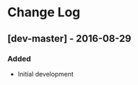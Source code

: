 Change Log
==========

[dev-master] - 2016-08-29
---------------------

### Added
- Initial development
